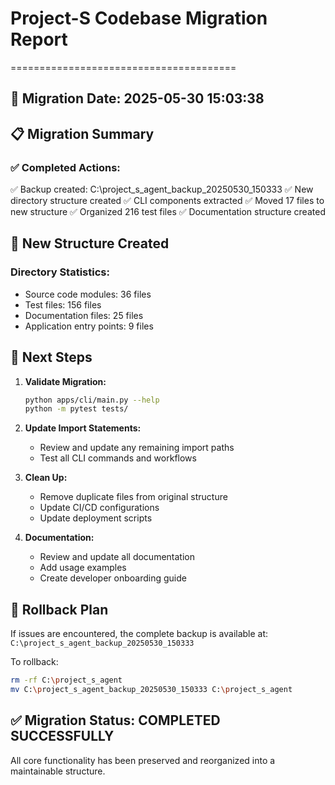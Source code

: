 # Project-S Codebase Migration Report
=======================================

## 📅 Migration Date: 2025-05-30 15:03:38

## 📋 Migration Summary

### ✅ Completed Actions:
✅ Backup created: C:\project_s_agent_backup_20250530_150333
✅ New directory structure created
✅ CLI components extracted
✅ Moved 17 files to new structure
✅ Organized 216 test files
✅ Documentation structure created

## 📁 New Structure Created

### **Directory Statistics:**
- Source code modules: 36 files
- Test files: 156 files  
- Documentation files: 25 files
- Application entry points: 9 files

## 🎯 Next Steps

1. **Validate Migration:**
   ```bash
   python apps/cli/main.py --help
   python -m pytest tests/
   ```

2. **Update Import Statements:**
   - Review and update any remaining import paths
   - Test all CLI commands and workflows

3. **Clean Up:**
   - Remove duplicate files from original structure
   - Update CI/CD configurations
   - Update deployment scripts

4. **Documentation:**
   - Review and update all documentation
   - Add usage examples
   - Create developer onboarding guide

## 🔄 Rollback Plan

If issues are encountered, the complete backup is available at:
`C:\project_s_agent_backup_20250530_150333`

To rollback:
```bash
rm -rf C:\project_s_agent
mv C:\project_s_agent_backup_20250530_150333 C:\project_s_agent
```

## ✅ Migration Status: COMPLETED SUCCESSFULLY

All core functionality has been preserved and reorganized into a maintainable structure.
